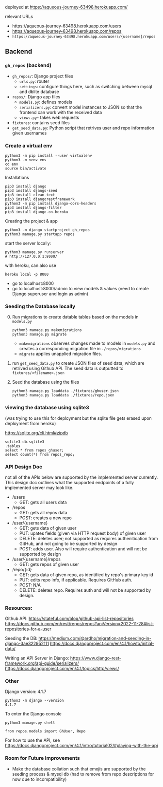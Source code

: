 deployed at https://aqueous-journey-63498.herokuapp.com/

relevant URLs

- https://aqueous-journey-63498.herokuapp.com/users
- https://aqueous-journey-63498.herokuapp.com/repos
- `https://aqueous-journey-63498.herokuapp.com/users/{username}/repos`

## Backend

### `gh_repos` (backend)

- `gh_repos/`: Django project files
  - `urls.py`: router
  - `settings`: configure things here, such as switching between mysql and dblite database
- `repos/`: Django app files
  - `models.py`: defines models
  - `serializers.py`: convert model instances to JSON so that the frontend can work with the received data
  - `views.py`- takes web requests
- `fixtures`: contains seed files
- `get_seed_data.py`: Python script that retrives user and repo information given usernames

### Create a virtual env

```
python3 -m pip install --user virtualenv
python3 -m venv env
cd env
source bin/activate
```

Installations

```
pip3 install django
pip3 install django-seed
pip3 install clean-text
pip3 install djangorestframework
python3 -m pip install django-cors-headers
pip3 install django-filter
pip3 install django-on-heroku
```

Creating the project & app

```
python3 -m django startproject gh_repos
python3 manage.py startapp repos
```

start the server locally:

```
python3 manage.py runserver
# http://127.0.0.1:8000/
```

with heroku, can also use

```
heroku local -p 8000
```

- go to localhost:8000
- go to localhost:8000/admin to view models & values (need to create Django superuser and login as admin)

### Seeding the Database locally

0. Run migrations to create datable tables based on the models in `models.py`

   ```
   python3 manage.py makemigrations
   python3 manage.py migrate
   ```

   - `makemigrations` observes changes made to models in `models.py` and creates a corresponding migration file in `./repos/migrations`
   - `migrate` applies unapplied migration files.

1. run `get_seed_data.py` to create JSON files of seed data, which are retrived using Github API.
   The seed data is outputted to `fixtures/<filename>.json`

2. Seed the database using the files
   ```
   python3 manage.py loaddata ./fixtures/ghuser.json
   python3 manage.py loaddata ./fixtures/repo.json
   ```

### viewing the database using sqlite3

(was trying to use this for deployment but the sqlite file gets erased upon deployment from heroku)

https://sqlite.org/cli.html#zipdb

```
sqlite3 db.sqlite3
.tables
select * from repos_ghuser;
select count(*) from repos_repo;
```

### API Design Doc

not all of the APIs below are supported by the implemented server currently. This design doc outlines what the supported endpoints of a fully implemented server may look like.

- /users
  - GET: gets all users data
- /repos
  - GET: gets all repos data
  - POST: creates a new repo
- /user/{username}
  - GET: gets data of given user
  - PUT: upates fields (given via HTTP request body) of given user
  - DELETE: deletes user; not supported as requires authenitication from GitHub, and not going to be supported by design
  - POST: adds user. Also will require authentication and will not be supported by design
- /user/{username}/repos
  - GET: gets repos of given user
- /repo/{id}
  - GET: gets data of given repo, as identified by repo's primary key id
  - PUT: edits repo info, if applicable. Requires GitHub auth.
  - POST: N/A
  - DELETE: deletes repo. Requires auth and will not be supported by design.

### Resources:

Github API:
https://stateful.com/blog/github-api-list-repositories
https://docs.github.com/en/rest/repos/repos?apiVersion=2022-11-28#list-repositories-for-a-user

Seeding the DB:
https://medium.com/@ardho/migration-and-seeding-in-django-3ae322952111
https://docs.djangoproject.com/en/4.1/howto/initial-data/

Writing an API Server in Django:
https://www.django-rest-framework.org/api-guide/serializers/
https://docs.djangoproject.com/en/4.1/topics/http/views/

### Other

Django version: 4.1.7

```
python3 -m django --version
4.1.7
```

To enter the Django console

```
python3 manage.py shell

from repos.models import GhUser, Repo
```

For how to use the API, see https://docs.djangoproject.com/en/4.1/intro/tutorial02/#playing-with-the-api

### Room for Future Improvements

- Make the database collation such that emojis are supported by the seeding process & mysql db (had to remove from repo descriptions for now due to incompatibility)
